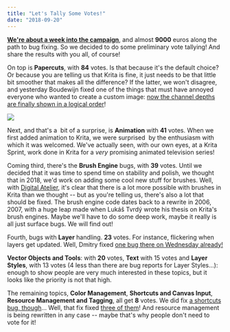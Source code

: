 ```yaml
---
title: "Let's Tally Some Votes!"
date: "2018-09-20"
---
```


**[We're about a week into the campaign](https://www.krita.org)**, and almost **9000** euros along the path to bug fixing. So we decided to do some preliminary vote tallying! And share the results with you all, of course!

On top is **Papercuts**, with **84** votes. Is that because it's the default choice? Or because you are telling us that Krita is fine, it just needs to be that little bit smoother that makes all the difference? If the latter, we won't disagree, and yesterday Boudewijn fixed one of the things that must have annoyed everyone who wanted to create a custom image: [now the channel depths are finally shown in a logical order](https://phabricator.kde.org/R37:b0b55278363391eeb96784fddba5a763ac09c05a)!

[![](/images/posts/2018/channel-1024x718.png)](/images/posts/2018/channel.png)

Next, and that's a  bit of a surprise, is **Animation** with **41** votes. When we first added animation to Krita, we were surprised  by the enthusiasm with which it was welcomed. We've actually seen, with our own eyes, at a Krita Sprint, work done in Krita for a _very_ promising animated television series!

Coming third, there's the **Brush Engine** bugs, with **39** votes. Until we decided that it was time to spend time on stability and polish, we thought that in 2018, we'd work on adding some cool new stuff for brushes. Well, with [Digital Atelier](/item/introducing-digital-atelier-a-painterly-brush-preset-pack-by-ramon-miranda-with-tutorial-videos/), it's clear that there is a lot more possible with brushes in Krita than we thought -- but as you're telling us, there's also a lot that should be fixed. The brush engine code dates back to a rewrite in 2006, 2007, with a huge leap made when Lukáš Tvrdý wrote his thesis on Krita's brush engines. Maybe we'll have to do some deep work, maybe it really is all just surface bugs. We will find out!

Fourth, bugs with **Layer** handling. **23** votes. For instance, flickering when layers get updated. Well, Dmitry fixed [one bug there on Wednesday already!](https://phabricator.kde.org/R37:58b982cbb7bfa133bbb0bab5b163c24a9bb83d61)

**Vector Objects and Tools**: with **20** votes, **Text** with 15 votes and **Layer** **Styles**, with 13 votes (4 less than there are bug reports for Layer Styles...): enough to show people are very much interested in these topics, but it looks like the priority is not that high.

The remaining topics, **Color Management**, **Shortcuts and Canvas Input**, **Resource Management and Tagging**, all get **8** votes. We did fix [a shortcuts bug, though](/item/lets-take-this-bug-for-example/)... Well, that fix fixed [three of them](https://phabricator.kde.org/R37:36861ec3b2608893a5c624560e5d3302bda19c31)! And resource management is being rewritten in any case -- maybe that's why people don't need to vote for it!
